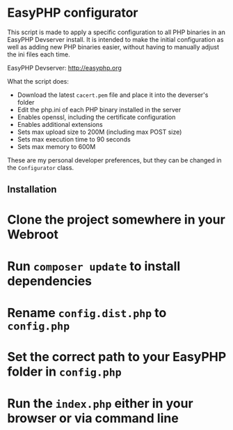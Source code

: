 # EasyPHP configurator

This script is made to apply a specific configuration to all PHP binaries in an EasyPHP Devserver install. It is intended to make the initial configuration as well as adding new PHP binaries easier, without having to manually adjust the ini files each time.

EasyPHP Devserver: http://easyphp.org

What the script does:

- Download the latest `cacert.pem` file and place it into the deverser's folder
- Edit the php.ini of each PHP binary installed in the server
- Enables openssl, including the certificate configuration
- Enables additional extensions
- Sets max upload size to 200M (including max POST size)
- Sets max execution time to 90 seconds
- Sets max memory to 600M

These are my personal developer preferences, but they can be changed in the `Configurator` class.

## Installation

# Clone the project somewhere in your Webroot
# Run `composer update` to install dependencies
# Rename `config.dist.php` to `config.php`
# Set the correct path to your EasyPHP folder in `config.php`
# Run the `index.php` either in your browser or via command line

